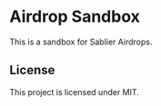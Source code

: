 # Airdrop Sandbox

This is a sandbox for Sablier Airdrops.

## License

This project is licensed under MIT.
